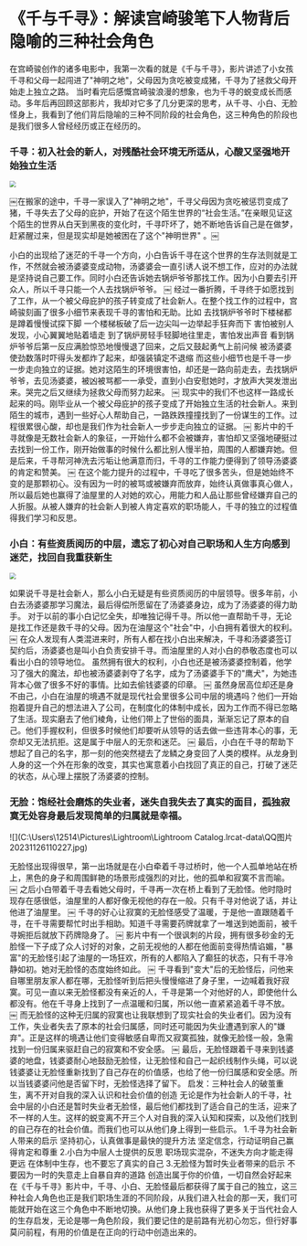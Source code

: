 

# 《千与千寻》：解读宫崎骏笔下人物背后隐喻的三种社会角色

在宫崎骏创作的诸多电影中，我第一次看的就是《千与千寻》，影片讲述了小女孩千寻和父母一起闯进了"神明之地"，父母因为贪吃被变成猪，千寻为了拯救父母开始走上独立之路。
当时看完后感慨宫崎骏浪漫的想象，也为千寻的蜕变成长而感动。多年后再回顾这部影片，我却对它多了几分更深的思考，从千寻、小白、无脸怪身上，我看到了他们背后隐喻的三种不同阶段的社会角色，这三种角色的阶段也是我们很多人曾经经历或正在经历的。

### 千寻：初入社会的新人，对残酷社会环境无所适从，心酸又坚强地开始独立生活

<img src="C:\Users\12514\Pictures\Lightroom\Lightroom Catalog.lrcat-data\QQ图片20231126110243.jpg" style="zoom: 67%;" />



￼在搬家的途中，千寻一家误入了"神明之地"，千寻父母因为贪吃被惩罚变成了猪，千寻失去了父母的庇护，开始了在这个陌生世界的“社会生活。”在亲眼见证这个陌生的世界从白天到黑夜的变化时，千寻吓坏了，她不断地告诉自己是在做梦，赶紧醒过来，但是现实却是她被困在了这个"神明世界" 。￼

小白的出现给了迷茫的千寻一个方向，小白告诉千寻在这个世界的生存法则就是工作，不然就会被汤婆婆变成动物，汤婆婆会一直引诱人说不想工作，应对的办法就是坚持说自己要工作。同时小白还告诉她去锅炉爷爷那找工作。因为小白要去引开众人，所以千寻只能一个人去找锅炉爷爷。
￼
经过一番折腾，千寻终于如愿找到了工作，从一个被父母庇护的孩子转变成了社会新人。在整个找工作的过程中，宫崎骏刻画了很多小细节来表现千寻的害怕和无助。比如
去找锅炉爷爷时下楼梯都是蹲着慢慢试探下脚
一个楼梯板破了后一边尖叫一边举起手狂奔而下
害怕被别人发现，小心翼翼地贴着墙走
到了锅炉房轻手轻脚地往里走，害怕发出声音
看到锅炉爷爷后第一反应满脸惊恐地慢慢退了回来，之后又鼓起勇气上前问候
被汤婆婆使劲数落时吓得头发都炸了起来，却强装镇定不退缩
而这些小细节也是千寻一步一步走向独立的证据。她对这陌生的环境很害怕，却还是一路向前走去，去找锅炉爷爷，去见汤婆婆，被凶被骂都一一承受，直到小白安慰她时，才放声大哭发泄出来。哭完之后又继续为拯救父母而努力起来。
￼
现实中的我们不也这样一路成长起来的吗。刚毕业从一个被父母庇护的孩子变成了开始独立生活的社会新人。来到陌生的城市，遇到一些好心人帮助自己，一路跌跌撞撞找到了一份谋生的工作。过程很累很心酸，却也是我们作为社会新人一步步走向独立的证据。
￼
影片中的千寻就像是无数社会新人的象征，一开始什么都不会被嫌弃，害怕却又坚强地硬挺过去找到一份工作，刚开始做事的时候什么都比别人慢半拍，周围的人都嫌弃她。但是后来，千寻帮河神洗去污垢让他满意而归，千寻的工作能力便得到了领导汤婆婆的肯定和赞美。
￼
在这个能力提升的过程中，千寻吃了很多苦头，但是她始终不变的是那颗初心。没有因为一时的被骂或被嫌弃而放弃，始终认真做事真心做人，所以最后她也赢得了油屋里的人对她的欢心，用能力和人品让那些曾经嫌弃自己的人折服。从被人嫌弃的社会新人到被人肯定喜欢的职场能人，千寻的独立的过程值得我们学习和反思。



### 小白：有些资质阅历的中层，遗忘了初心对自己职场和人生方向感到迷茫，找回自我重获新生

<img src="C:\Users\12514\Pictures\Lightroom\Lightroom Catalog.lrcat-data\QQ图片20231126110236.jpg" style="zoom:67%;" />



如果说千寻是社会新人，那么小白无疑是有些资质阅历的中层领导。很多年前，小白去汤婆婆那学习魔法，最后得偿所愿留在了汤婆婆身边，成为了汤婆婆的得力助手。
对于以前的事小白记忆全失，却唯独记得千寻。所以他一直帮助千寻，无论是找工作还是救千寻的父母。因为在油屋这个"社会"中，小白拥有着很大的权利。
￼
在众人发现有人类混进来时，所有人都在找小白出来解决，千寻和汤婆婆签订契约后，汤婆婆也是叫小白负责安排千寻。而油屋里的人对小白的恭敬态度也可以看出小白的领导地位。
虽然拥有很大的权利，小白也还是被汤婆婆控制着，他学习了强大的魔法，却也被汤婆婆剥夺了名字，成为了汤婆婆手下的"鹰犬"，为她违背本心做了很多不好的事情。比如去偷钱婆婆的印章。
￼
虽然身居高位却还是身不由己，小白在油屋的境遇不就是现代社会里很多公司中层的境遇吗？他们一开始抱着提升自己的想法进入了公司，在制度化的体制中成长，因为工作而不得已忽略了生活。现实磨去了他们棱角，让他们带上了世俗的面具，渐渐忘记了原本的自己。他们手握权利，但很多时候他们却要听从领导的话去做一些违背本心的事，无奈却又无法抗拒。这是属于中层人的无奈和迷茫。
￼
最后，小白在千寻的帮助下想起了自己的名字，那一刻的他突然褪去了龙鳞之身变回了人类的模样。从龙身到人身的这一个外在形象的改变，其实也寓意着小白找回了真正的自己，打破了迷茫的状态，从心理上摆脱了汤婆婆的控制。



### 无脸：饱经社会磨炼的失业者，迷失自我失去了真实的面目，孤独寂寞无处容身最后发现简单的归属就是幸福。

![](C:\Users\12514\Pictures\Lightroom\Lightroom Catalog.lrcat-data\QQ图片20231126110227.jpg)

  

无脸怪出现得很早，第一出场就是在小白牵着千寻过桥时，他一个人孤单地站在桥上，黑色的身子和周围鲜艳的场景形成强烈的对比，他的孤单和寂寞不言而喻。
￼
之后小白带着千寻去看她父母时，千寻再一次在桥上看到了无脸怪。他时隐时现存在感很低，油屋里的人都好像无视他的存在一般。只有千寻对他说了话，并让他进了油屋里。
￼
千寻的好心让寂寞的无脸怪感受了温暖，于是他一直跟随着千寻，在千寻需要帮忙时出手相助。知道千寻需要药牌就拿了一堆送到她面前，被千寻婉拒后就放下药牌隐身了。
￼
影片中有一个很讽刺的片段，拥有很多砂金的无脸怪一下子成了众人讨好的对象，之前无视他的人都在他面前变得热情谄媚，"暴富"的无脸怪引起了油屋的一场狂欢，所有的人都陷入了癫狂的状态，只有千寻冷静如初。她对无脸怪的态度始终如此。
￼
千寻看到"变大"后的无脸怪后，问他来自哪里朋友家人都在哪，无脸怪听到后把头慢慢缩进了身子里，一边喊着我好寂寞。可见一直以来无脸怪都没有亲近的人，千寻是第一个对他好的人，即使他什么都没有。他在千寻身上找到了一点温暖和归属，所以他一直紧紧追着千寻不放。
￼
而无脸怪的这种无归属的寂寞也让我联想到了现实社会的失业者们。因为没有工作，失业者失去了原本的社会归属感，同时还可能因为失业遭遇到家人的"嫌弃"。正是这样的境遇让他们变得敏感自卑而又寂寞孤独，就像无脸怪一般，急需找到一份归属来驱赶自己的寂寞和不安全感。
￼
最后，无脸怪跟着千寻来到钱婆婆的地盘，钱婆婆耐心地鼓励无脸怪，让无脸怪和自己一起织线制作头绳，可以说钱婆婆让无脸怪重新找到了自己存在的价值感，也给了他一份归属感和安全感。所以当钱婆婆问他是否留下时，无脸怪选择了留下。
启发：三种社会人的破茧重生，离不开对自我的深入认识和社会价值的创造
无论是作为社会新人的千寻，社会中层的小白还是暂时失业者无脸怪，最后他们都找到了适合自己的生活，迎来了不一样的人生。这样的蜕变离不开三个人对自我的深入认知和探索，以及他们找到的自己存在的社会价值。而我们也可以从他们身上得到一些启示。
1.千寻为社会新人带来的启示
坚持初心，认真做事是最快的提升方法
坚定信念，行动证明自己赢得肯定和尊重
2.小白为中层人士提供的反思
职场现实混杂，不迷失方向才能走得更远
在体制中生存，也不要忘了真实的自己
3.无脸怪为暂时失业者带来的启示
不要因为一时的失意走上自暴自弃的道路
创造出属于你的价值，一切自然会好起来
在《千与千寻》影片中，千寻、小白、无脸怪最后都获得了属于自己的独立，这三种社会人角色也正是我们职场生涯的不同阶段，从我们进入社会的那一天，我们可能就开始在这三个角色中不断地切换。从他们身上我也获得了更多关于当代社会人的生存启发，无论是哪一角色阶段，我们要记住的是前路有光初心勿忘，但行好事莫问前程，有用的价值是在正向的行动中创造出来的。